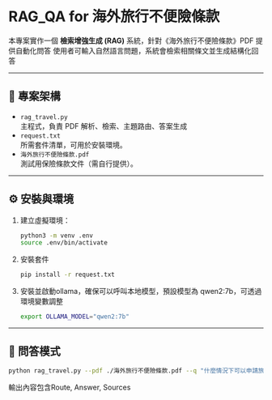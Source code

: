 # RAG_QA for 海外旅行不便險條款

本專案實作一個 **檢索增強生成 (RAG)** 系統，針對《海外旅行不便險條款》PDF 提供自動化問答 
使用者可輸入自然語言問題，系統會檢索相關條文並生成結構化回答

---

## 📂 專案架構

- `rag_travel.py`  
  主程式，負責 PDF 解析、檢索、主題路由、答案生成
- `request.txt`  
  所需套件清單，可用於安裝環境。
- `海外旅行不便險條款.pdf`  
  測試用保險條款文件（需自行提供）。

---

## ⚙️ 安裝與環境

1. 建立虛擬環境：
   ```bash
   python3 -m venv .env
   source .env/bin/activate
2. 安裝套件
   ```bash
   pip install -r request.txt
3. 安裝並啟動ollama，確保可以呼叫本地模型，預設模型為 qwen2:7b，可透過環境變數調整
   ```bash
   export OLLAMA_MODEL="qwen2:7b"

---


## 📂 問答模式

```bash
python rag_travel.py --pdf ./海外旅行不便險條款.pdf --q "什麼情況下可以申請旅遊延誤賠償？"
```



輸出內容包含Route, Answer, Sources

